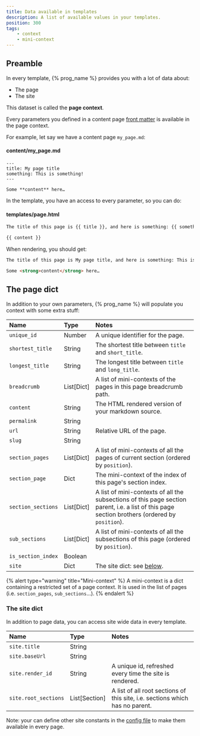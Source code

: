 ```yaml
---
title: Data available in templates
description: A list of available values in your templates.
position: 300
tags:
    - context
    - mini-context
---
```


## Preamble

In every template, {% prog_name %} provides you with a lot of data about:

- The page
- The site

This dataset is called the **page context**.

Every parameters you defined in a content page [front matter](/content/content-pages/) is available in the page context.

For example, let say we have a content page `my_page.md`:

#### content/my_page.md

```
---
title: My page title
something: This is something!
---

Some **content** here…
```

In the template, you have an access to every parameter, so you can do:

#### templates/page.html

```html
The title of this page is {{ title }}, and here is something: {{ something }}

{{ content }}
```

When rendering, you should get:

```html
The title of this page is My page title, and here is something: This is something!

Some <strong>content</strong> here…
```

## The page dict

In addition to your own parameters, {% prog_name %} will populate you context with some extra stuff:

| Name               | Type       | Notes                                                                                                                                          |
|:-------------------|:-----------|:-----------------------------------------------------------------------------------------------------------------------------------------------|
| `unique_id`        | Number     | A unique identifier for the page.                                                                                                              |
| `shortest_title`   | String     | The shortest title between `title` and `short_title`.                                                                                          |
| `longest_title`    | String     | The longest title between `title` and `long_title`.                                                                                            |
| `breadcrumb`       | List[Dict] | A list of mini-contexts of the pages in this page breadcrumb path.                                                                             |
| `content`          | String     | The HTML rendered version of your markdown source.                                                                                             |
| `permalink`        | String     |                                                                                                                                                |
| `url`              | String     | Relative URL of the page.                                                                                                                      |
| `slug`             | String     |                                                                                                                                                |
| `section_pages`    | List[Dict] | A list of mini-contexts of all the pages of current section (ordered by `position`).                                                           |
| `section_page`     | Dict       | The mini-context of the index of this page's section index.                                                                                    |
| `section_sections` | List[Dict] | A list of mini-contexts of all the subsections of this page section parent, i.e. a list of this page section brothers (ordered by `position`). |
| `sub_sections`     | List[Dict] | A list of mini-contexts of all the subsections of this page (ordered by `position`).                                                           |
| `is_section_index` | Boolean    |                                                                                                                                                |
| `site`             | Dict       | The site dict: see [below](#the-site-dict).                                                                                                                      |

{% alert type="warning" title="Mini-context" %}
A mini-context is a dict containing a restricted set of a page context. It is used in the list of pages (i.e. `section_pages`, `sub_sections`…).
{% endalert %}



### The site dict

In addition to page data, you can access site wide data in every template.

| Name                 | Type          | Notes                                                                        |
|:---------------------|:--------------|:-----------------------------------------------------------------------------|
| `site.title`         | String        |                                                                              |
| `site.baseUrl`       | String        |                                                                              |
| `site.render_id`     | String        | A unique id, refreshed every time the site is rendered.                      |
| `site.root_sections` | List[Section] | A list of all root sections of this site, i.e. sections which has no parent. |


Note: your can define other site constants in the [config file](/getting-started/configuration/) to make them available in every page.

